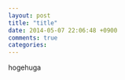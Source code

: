 ```yaml
---
layout: post
title: "title"
date: 2014-05-07 22:06:48 +0900
comments: true
categories: 
---
```

hogehuga
